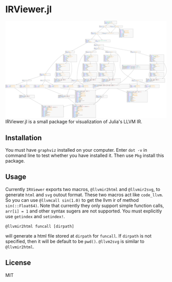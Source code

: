 # IRViewer.jl
![Alt text](example.svg)
IRViewer.jl is a small package for visualization of Julia's LLVM IR.
## Installation
You must have `graphviz` installed on your computer. Enter `dot -v` in command line to test whether you have installed it. Then use `Pkg` install this package.
## Usage
Currently `IRViewer` exports two macros, `@llvmir2html` and `@llvmir2svg`, to generate `html` and `svg` outout format. These two macros act like `code_llvm`. So you can use `@llvmcall sin(1.0)` to get the llvm ir of method `sin(::Float64)`. Note that currently they only support simple function calls, `arr[i] = 1` and other syntax sugers are not supported. You must explicitly use `getindex` and `setindex!`. 
```
@llvmir2html funcall [dirpath]
```
will generate a html file stored at `dirpath` for `funcall`. If `dirpath` is not specified, then it will be default to be `pwd()`.
`@llvm2svg` is similar to `@llvmir2html`.

## License
MIT